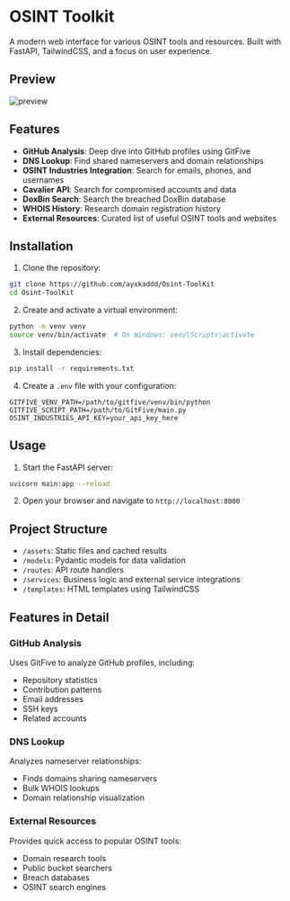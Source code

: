 # OSINT Toolkit

A modern web interface for various OSINT tools and resources. Built with FastAPI, TailwindCSS, and a focus on user experience.

## Preview

![preview](https://github.com/user-attachments/assets/56aa5659-461a-4c97-af07-6abb857aa5d9)

## Features

- **GitHub Analysis**: Deep dive into GitHub profiles using GitFive
- **DNS Lookup**: Find shared nameservers and domain relationships
- **OSINT Industries Integration**: Search for emails, phones, and usernames
- **Cavalier API**: Search for compromised accounts and data
- **DoxBin Search**: Search the breached DoxBin database
- **WHOIS History**: Research domain registration history
- **External Resources**: Curated list of useful OSINT tools and websites

## Installation

1. Clone the repository:
```bash
git clone https://github.com/ayxkaddd/Osint-ToolKit
cd Osint-ToolKit
```

2. Create and activate a virtual environment:
```bash
python -m venv venv
source venv/bin/activate  # On Windows: venv\Scripts\activate
```

3. Install dependencies:
```bash
pip install -r requirements.txt
```

4. Create a `.env` file with your configuration:
```env
GITFIVE_VENV_PATH=/path/to/gitfive/venv/bin/python
GITFIVE_SCRIPT_PATH=/path/to/GitFive/main.py
OSINT_INDUSTRIES_API_KEY=your_api_key_here
```

## Usage

1. Start the FastAPI server:
```bash
uvicorn main:app --reload
```

2. Open your browser and navigate to `http://localhost:8000`

## Project Structure

- `/assets`: Static files and cached results
- `/models`: Pydantic models for data validation
- `/routes`: API route handlers
- `/services`: Business logic and external service integrations
- `/templates`: HTML templates using TailwindCSS

## Features in Detail

### GitHub Analysis
Uses GitFive to analyze GitHub profiles, including:
- Repository statistics
- Contribution patterns
- Email addresses
- SSH keys
- Related accounts

### DNS Lookup
Analyzes nameserver relationships:
- Finds domains sharing nameservers
- Bulk WHOIS lookups
- Domain relationship visualization

### External Resources
Provides quick access to popular OSINT tools:
- Domain research tools
- Public bucket searchers
- Breach databases
- OSINT search engines
